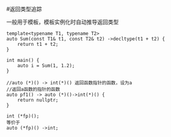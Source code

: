 #返回类型追踪

一般用于模板，模板实例化时自动推导返回类型

```
template<typename T1, typename T2>
auto Sum(const T1& t1, const T2& t2) ->decltype(t1 + t2) {
    return t1 + t2;
}

int main() {
    auto i = Sum(1, 1.2);
}
```

```
//auto (*)() -> int(*)() 返回函数指针的函数，设为a
//返回a函数的指针的函数
auto pf1() -> auto (*)()->int(*)() {
    return nullptr;
}
```

```
int (*fp)();
等价于
auto (*fp)() ->int;
```